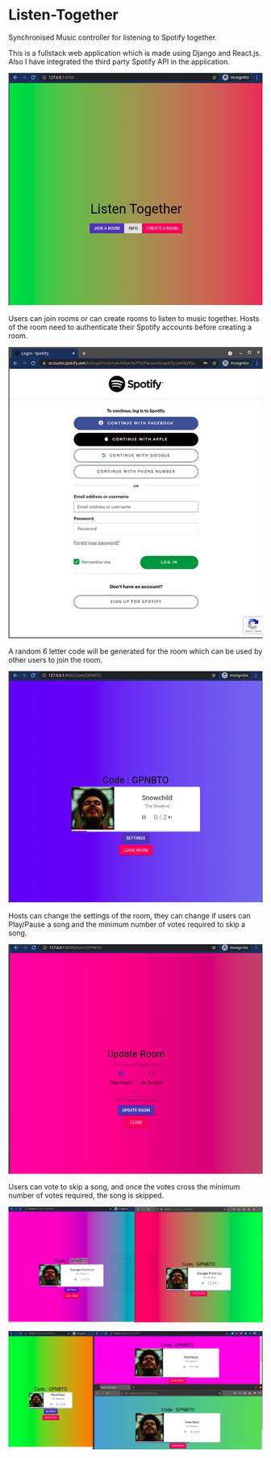 # Listen-Together
Synchronised Music controller for listening to Spotify together. <br />

This is a fullstack web application which is made using Django and React.js. Also I have integrated the third party Spotify API in the application. <br />

![home](https://github.com/PrasannaIITM/Listen-Together/blob/main/music_controller/images/home.png) <br />

Users can join rooms or can create rooms to listen to music together. Hosts of the room need to authenticate their Spotify accounts before creating a room. <br />

![login](https://github.com/PrasannaIITM/Listen-Together/blob/main/music_controller/images/login.png)<br />

A random 6 letter code will be generated for the room which can be used by other users to join the room. <br />

![room created](https://github.com/PrasannaIITM/Listen-Together/blob/main/music_controller/images/room_created.png)
<br />

Hosts can change the settings of the room, they can change if users can Play/Pause a song and the minimum number of votes required to skip a song. <br />

![update room settings](https://github.com/PrasannaIITM/Listen-Together/blob/main/music_controller/images/update_room.png)
<br />

Users can vote to skip a song, and once the votes cross the minimum number of votes required, the song is skipped. <br />

![vote](https://github.com/PrasannaIITM/Listen-Together/blob/main/music_controller/images/skip_song.png)
<br />

![multiple users](https://github.com/PrasannaIITM/Listen-Together/blob/main/music_controller/images/multiple_users.png)
<br />
